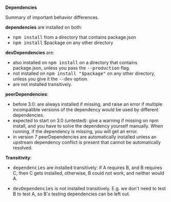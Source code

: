 **Dependencies**

Summary of important behavior differences.

**dependencies** are installed on both:

- <kbd>npm install</kbd> from a directory that contains package.json
- <kbd>npm install</kbd> $package on any other directory

**devDependencies** are:

- also installed on <kbd>npm install</kbd> on a directory that contains package.json, unless you pass the <kbd>--production</kbd> flag.
- not installed on <kbd>npm install "$package"</kbd> on any other directory, unless you give it the <kbd>--dev</kbd> option.
- are not installed transitively.

**peerDependencies**:

- before 3.0: are always installed if missing, and raise an error if multiple incompatible versions of the dependency would be used by different dependencies.
- expected to start on 3.0 (untested): give a warning if missing on npm install, and you have to solve the dependency yourself manually. When running, if the dependency is missing, you will get an error.
- in version 7 peerDependencies are automatically installed unless an upstream dependency conflict is present that cannot be automatically resolved.

**Transitivity**:

- <kbd>dependencies</kbd> are installed transitively: if A requires B, and B requires C, then C gets installed, otherwise, B could not work, and neither would A.

- <kbd>devDependencies</kbd> is not installed transitively. E.g. we don't need to test B to test A, so B's testing dependencies can be left out.
